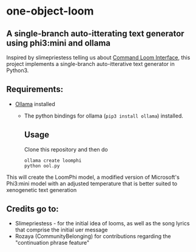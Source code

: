 # one-object-loom
## A single-branch auto-itterating text generator using phi3:mini and ollama
Inspired by slimepriestess telling us about [Command Loom Interface](https://github.com/socketteer/clooi), this project implements a single-branch auto-itterative text generator in Python3.
## Requirements:
* [Ollama](https://ollama.com/) installed
   * The python bindings for ollama (`pip3 install ollama`) installed.


     ## Usage
     Clone this repository and  then do
     ```
     ollama create loomphi
     python ool.py
     ```
This will create the LoomPhi model, a modified version of Microsoft's Phi3:mini model with an adjusted temperature that is better suited to xenogenetic text generation

## Credits go to:
* Slimepriestess - for the initial idea of looms, as well as the song lyrics that comprise the initial uer message
* Rozaya (CommunityBelonging) for contributions regarding the "continuation phrase feature"
  
